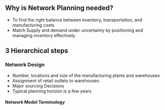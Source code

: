 ## Why is Network Planning needed?
- To find the right balance between inventory, transportation, and manufacturing costs
- Match Supply and demand under uncertainty by positioning and managing inventory effectively

## 3 Hierarchical steps
### Network Design
- Number, locations and size of the manufacturing plants and warehouses
- Assignment of retail outlets to warehouses
- Major sourcing Decisions
- Typical planning horizon is a few years 

#### Network Model Terminology
